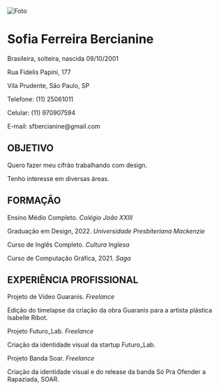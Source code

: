 <!DOCTYPE html>
<html>
	<head>
		<title> Sofia Ferreira Bercianine </title>
	</head>
	<body>
		<img src="fotofoto.jpg" alt="Foto">
		<h1> Sofia Ferreira Bercianine </h1>
		<p> Brasileira, solteira, nascida 09/10/2001 </p>
		<p> Rua Fidelis Papini, 177 </p>
		<p> Vila Prudente, São Paulo, SP </p>
		<p> Telefone: (11) 25061011 </p>
		<p> Celular: (11) 970907594 </p>
		<p> E-mail: sfbercianine@gmail.com </p>
	</body>
	<body>
		<h2> OBJETIVO </h2>
		<p> Quero fazer meu cifrão trabalhando com design. </p>
		<p> Tenho interesse em diversas áreas. </p>
	</body>
	<body>
		<h2> FORMAÇÃO </h2>
		<p> Ensino Médio Completo. <em> Colégio João XXIII </em>
		<p> Graduação em Design, 2022. <em> Universidade Presbiteriana Mackenzie </em>
		<p> Curso de Inglês Completo. <em> Cultura Inglesa </em>
		<p> Curso de Computação Gráfica, 2021. <em> Saga </em>
	</body>
	<body>
		<h2> EXPERIÊNCIA PROFISSIONAL </h2>
	</body>
	<body>
		<p> Projeto de Vídeo Guaranis. <em> Freelance </em>
		<p> Edição do timelapse da criação da obra Guaranis para a artista plástica Isabelle Ribot. </p>
	</body>
	<body>
		<p> Projeto Futuro_Lab. <em> Freelance </em>
		<p> Criação da identidade visual da startup Futuro_Lab. </p>
	</body>
	<body>
		<p> Projeto Banda Soar. <em> Freelance </em>
		<p> Criação da identidade visual e do release da banda Só Pra Ofender a Rapaziada, SOAR. </P>
	</body>
</html>
